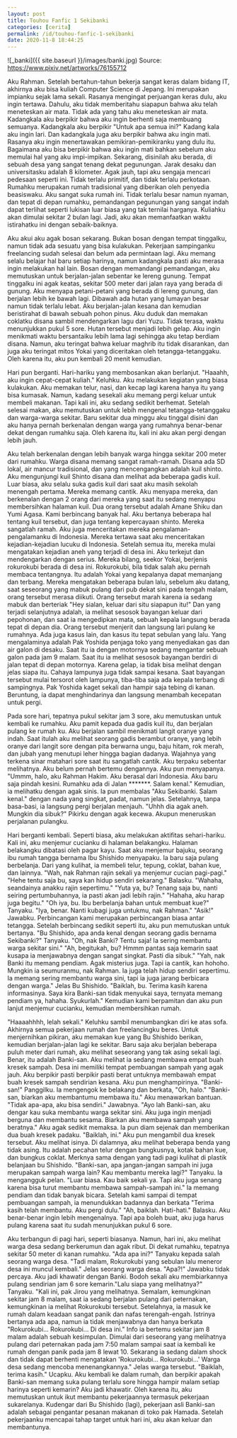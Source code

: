 ```yaml
---
layout: post
title: Touhou Fanfic 1 Sekibanki
categories: [cerita]
permalink: /id/touhou-fanfic-1-sekibanki
date: 2020-11-8 18:44:25
---
```


![_banki]({{ site.baseurl }}/images/banki.jpg)
Source: <https://www.pixiv.net/artworks/76155712>

Aku Rahman. Setelah bertahun-tahun bekerja sangat keras dalam bidang IT, akhirnya aku bisa kuliah Computer Science di Jepang. Ini merupakan impianku sejak lama sekali. Rasanya mengingat perjuangan keras dulu, aku ingin tertawa. Dahulu, aku tidak memberitahu siapapun bahwa aku telah meneteskan air mata. Tidak ada yang tahu aku meneteskan air mata. Kadangkala aku berpikir bahwa aku ingin berhenti saja membuang semuanya. Kadangkala aku berpikir "Untuk apa semua ini?" Kadang kala aku ingin lari. Dan kadangkala juga aku berpikir bahwa aku ingin mati. Rasanya aku ingin menertawakan pemikiran-pemikiranku yang dulu itu. Bagaimana aku bisa berpikir bahwa aku ingin mati bahkan sebelum aku memulai hal yang aku impi-impikan. Sekarang, disinilah aku berada, di sebuah desa yang sangat tenang dekat pegunungan. Jarak desaku dan universitasku adalah 8 kilometer. Agak jauh, tapi aku sengaja mencari pedesaan seperti ini. Tidak terlalu primitif, dan tidak terlalu perkotaan. Rumahku merupakan rumah tradisional yang diberikan oleh penyedia beasiswaku. Aku sangat suka rumah ini. Tidak terlalu besar namun nyaman, dan tepat di depan rumahku, pemandangan pegunungan yang sangat indah dapat terlihat seperti lukisan luar biasa yang tak ternilai harganya. Kuliahku akan dimulai sekitar 2 bulan lagi. Jadi, aku akan memanfaatkan waktu istirahatku ini dengan sebaik-baiknya.

Aku akui aku agak bosan sekarang. Bukan bosan dengan tempat tinggalku, namun tidak ada sesuatu yang bisa kulakukan. Pekerjaan sampinganku freelancing sudah selesai dan belum ada permintaan lagi. Aku memang selalu belajar hal baru setiap harinya, namun kadangkala pasti aku merasa ingin melakukan hal lain. Bosan dengan memandangi pemandangan, aku memutuskan untuk berjalan-jalan sebentar ke lereng gunung. Tempat tinggalku ini agak keatas, sekitar 500 meter dari jalan raya yang berada di gunung. Aku menyapa petani-petani yang berada di lereng gunung, dan berjalan lebih ke bawah lagi. Dibawah ada hutan yang lumayan besar namun tidak terlalu lebat. Aku berjalan-jalan kesana dan kemudian beristirahat di bawah sebuah pohon pinus. Aku duduk dan memakan coklatku disana sambil mendengarkan lagu dari Yuzu. Tidak terasa, waktu menunjukkan pukul 5 sore. Hutan tersebut menjadi lebih gelap. Aku ingin menikmati waktu bersantaiku lebih lama lagi sehingga aku tetap berdiam disana. Namun, aku teringat bahwa keluar maghrib itu tidak disarankan, dan juga aku teringat mitos Yokai yang diceritakan oleh tetangga-tetanggaku. Oleh karena itu, aku pun kembali 20 menit kemudian.

Hari pun berganti. Hari-hariku yang membosankan akan berlanjut. "Haaahh, aku ingin cepat-cepat kuliah." Keluhku. Aku melakukan kegiatan yang biasa kulakukan. Aku memakan telur, nasi, dan kecap lagi karena hanya itu yang bisa kumasak. Namun, kadang sesekali aku memang pergi keluar untuk membeli makanan. Tapi kali ini, aku sedang sedikit berhemat. Setelah selesai makan, aku memutuskan untuk lebih mengenal tetangga-tetanggaku dan warga-warga sekitar. Baru sekitar dua minggu aku tinggal disini dan aku hanya pernah berkenalan dengan warga yang rumahnya benar-benar dekat dengan rumahku saja. Oleh karena itu, kali ini aku akan pergi dengan lebih jauh.

Aku telah berkenalan dengan lebih banyak warga hingga sekitar 200 meter dari rumahku. Warga disana memang sangat ramah-ramah. Disana ada SD lokal, air mancur tradisional, dan yang mencengangkan adalah kuil shinto. Aku mengunjungi kuil Shinto disana dan melihat ada beberapa gadis kuil. Luar biasa, aku selalu suka gadis kuil dari saat aku masih sekolah menengah pertama. Mereka memang cantik. Aku menyapa mereka, dan berkenalan dengan 2 orang dari mereka yang saat itu sedang menyapu membersihkan halaman kuil. Dua orang tersebut adalah Amane Shiku dan Yumi Agasa. Kami berbincang banyak hal. Aku bertanya beberapa hal tentang kuil tersebut, dan juga tentang kepercayaan shinto. Mereka sangatlah ramah. Aku juga menceritakan mereka pengalaman-pengalamanku di Indonesia. Mereka tertawa saat aku menceritakan kejadian-kejadian lucuku di Indonesia. Setelah semua itu, mereka mulai mengatakan kejadian aneh yang terjadi di desa ini. Aku terkejut dan mendengarkan dengan serius. Mereka bilang, seekor Yokai, berjenis rokurokubi berada di desa ini. Rokurokubi, bila tidak salah aku pernah membaca tentangnya. Itu adalah Yokai yang kepalanya dapat memanjang dan terbang. Mereka mengatakan beberapa bulan lalu, sebelum aku datang, saat seseorang yang mabuk pulang dari pub dekat sini pada tengah malam, orang tersebut merasa diikuti. Orang tersebut marah karena ia sedang mabuk dan berteriak "Hey sialan, keluar dari situ siapapun itu!" Dan yang terjadi selanjutnya adalah, ia melihat sesosok bayangan keluar dari pepohonan, dan saat ia mengedipkan mata, sebuah kepala langsung berada tepat di depan dia. Orang tersebut menjerit dan langsung lari pulang ke rumahnya. Ada juga kasus lain, dan kasus itu tepat sebulan yang lalu. Yang mengalaminya adalah Pak Yoshida penjaga toko yang menyediakan gas dan air galon di desaku. Saat itu ia dengan motornya sedang mengantar sebuah galon pada jam 9 malam. Saat itu ia melihat sesosok bayangan berdiri di jalan tepat di depan motornya. Karena gelap, ia tidak bisa melihat dengan jelas siapa itu. Cahaya lampunya juga tidak sampai kesana. Saat bayangan tersebut mulai tersorot oleh lampunya, tiba-tiba saja ada kepala terbang di sampingnya. Pak Yoshida kaget sekali dan hampir saja tebing di kanan. Beruntung, ia dapat menghindarinya dan langsung menambah kecepatan untuk pergi.

Pada sore hari, tepatnya pukul sekitar jam 3 sore, aku memutuskan untuk kembali ke rumahku. Aku pamit kepada dua gadis kuil itu, dan berjalan pulang ke rumah ku. Aku berjalan sambil menikmati langit oranye yang indah. Saat itulah aku melihat seorang gadis berambut oranye, yang lebih oranye dari langit sore dengan pita berwarna ungu, baju hitam, rok merah, dan jubah yang menutupi leher hingga bagian dadanya. Wajahnya yang terkena sinar matahari sore saat itu sangatlah cantik. Aku terpaku sebentar melihatnya. Aku belum pernah bertemu dengannya. Aku pun menyapanya. "Ummm, halo, aku Rahman Hakim. Aku berasal dari Indonesia. Aku baru saja pindah kesini. Rumahku ada di Jalan \*\*\*\*\*\*\*. Salam kenal." Kemudian, ia melihatku dengan agak sinis. Ia pun membalas "Aku Sekibanki. Salam kenal." dengan nada yang singkat, padat, namun jelas. Setelahnya, tanpa basa-basi, ia langsung pergi berjalan menjauh. "Uhhh dia agak aneh. Mungkin dia sibuk?" Pikirku dengan agak kecewa. Akupun meneruskan perjalanan pulangku.

Hari berganti kembali. Seperti biasa, aku melakukan aktifitas sehari-hariku. Kali ini, aku menjemur cucianku di halaman belakangku. Halaman belakangku dibatasi oleh pagar kayu. Saat aku menjemur bajuku, seorang ibu rumah tangga bernama Ibu Shishido menyapaku. Ia baru saja pulang berbelanja. Dari yang kulihat, ia membeli telur, tepung, coklat, bahan kue, dan lainnya. "Wah, nak Rahman rajin sekali ya menjemur cucian pagi-pagi." "Hehe tentu saja bu, saya kan hidup sendiri sekarang." Balasku. "Wahaha, seandainya anakku rajin sepertimu." "Yuta ya, bu? Tenang saja bu, nanti seiring pertumbuhannya, ia pasti akan jadi lebih rajin." "Hahaha, aku harap juga begitu." "Oh iya, bu. Ibu berbelanja bahan untuk membuat kue?" Tanyaku. "Iya, benar. Nanti kubagi juga untukmu, nak Rahman." "Asik!" Jawabku. Perbincangan kami merupakan perbincangan biasa antar tetangga. Setelah berbincang sedikit seperti itu, aku pun memutuskan untuk bertanya. "Bu Shishido, apa anda kenal dengan seorang gadis bernama Sekibanki?" Tanyaku. "Oh, nak Banki? Tentu saja! Ia sering membantu warga sekitar sini." "Ah, begitukah, bu? Hmmm pantas saja kemarin saat kusapa ia menjawabnya dengan sangat singkat. Pasti dia sibuk." "Yah, nak Banki itu memang pendiam. Agak misterius juga. Tapi ia cantik, kan hohoho. Mungkin ia seumuranmu, nak Rahman. Ia juga telah hidup sendiri sepertimu. Ia memang sering membantu warga sini, tapi ia juga jarang berbicara dengan warga." Jelas Bu Shishido. "Baiklah, bu. Terima kasih karena informasinya. Saya kira Banki-san tidak menyukai saya, ternyata memang pendiam ya, hahaha. Syukurlah." Kemudian kami berpamitan dan aku pun lanjut menjemur cucianku, kemudian membersihkan rumah.

"Haaaahhhh, lelah sekali." Keluhku sambil menumbangkan diri ke atas sofa. Akhirnya semua pekerjaan rumah dan freelancingku beres. Untuk menjernihkan pikiran, aku memakan kue yang Bu Shishido berikan, kemudian berjalan-jalan lagi ke sekitar. Baru saja aku berjalan beberapa puluh meter dari rumah, aku melihat seseorang yang tak asing sekali lagi. Benar, itu adalah Banki-san. Aku melihat ia sedang membawa empat buah kresek sampah. Desa ini memiliki tempat pembuangan sampah yang agak jauh. Aku berpikir pasti berpikir pasti berat untuknya membawah empat buah kresek sampah sendirian kesana. Aku pun menghampirinya. "Banki-san!" Panggilku. Ia mengengok ke belakang dan berkata, "Oh, halo." "Banki-san, biarkan aku membantumu membawa itu." Aku menawarkan bantuan. "Tidak apa-apa, aku bisa sendiri." Jawabnya. "Ayo lah Banki-san, aku dengar kau suka membantu warga sekitar sini. Aku juga ingin menjadi berguna dan membantu sesama. Biarkan aku membawa sampah yang beratnya." Aku agak sedikit memaksa. Ia pun diam sejenak dan memberikan dua buah kresek padaku. "Baiklah, ini." Aku pun mengambil dua kresek tersebut. Aku melihat isinya. Di dalamnya, aku melihat beberapa benda yang tidak asing. Itu adalah pecahan telur dengan bungkusnya, kotak bahan kue, dan bungkus coklat. Merknya sama dengan yang tadi pagi kulihat di plastik belanjaan bu Shishido. "Banki-san, apa jangan-jangan sampah ini juga merupakan sampah warga lain? Kau membantu mereka lagi?" Tanyaku. Ia mengangguk pelan. "Luar biasa. Kau baik sekali ya. Tapi aku juga senang karena bisa turut membantu membawa sampah-sampah ini." Ia memang pendiam dan tidak banyak bicara. Setelah kami sampai di tempat pembuangan sampah, ia menundukkan badannya dan berkata "Terima kasih telah membantu. Aku pergi dulu." "Ah, baiklah. Hati-hati." Balasku. Aku benar-benar ingin lebih mengenalnya. Tapi apa boleh buat, aku juga harus pulang karena saat itu sudah menunjukkan pukul 6 sore.

Aku terbangun di pagi hari, seperti biasanya. Namun, hari ini, aku melihat warga desa sedang berkerumun dan agak ribut. Di dekat rumahku, tepatnya sekitar 50 meter di kanan rumahku. "Ada apa ini?" Tanyaku kepada salah seorang warga desa. "Tadi malam, Rokurokubi yang sebulan lalu meneror desa ini muncul kembali." Jelas seorang warga desa. "Apa?!" Jawabku tidak percaya. Aku jadi khawatir dengan Banki. Bodoh sekali aku membiarkannya pulang sendirian jam 6 sore kemarin."Lalu siapa yang melihatnya?" Tanyaku. "Kali ini, pak Jirou yang melihatnya. Semalam, kemungkinan sekitar jam 8 malam, saat ia sedang berjalan pulang dari peternakan, kemungkinan ia melihat Rokurokubi tersebut. Setelahnya, ia masuk ke rumah dalam keadaan sangat panik dan nafas terengah-engah. Istrinya bertanya ada apa, namun ia tidak menjawabnya dan hanya berkata "Rokurokubi... Rokurokubi... Di desa ini." Info ia bertemu sekitar jam 8 malam adalah sebuah kesimpulan. Dimulai dari seseorang yang melihatnya pulang dari peternakan pada jam 7:50 malam sampai saat ia kembali ke rumah dengan panik pada jam 8 lewat 10. Sekarang ia sedang dalam shock dan tidak dapat berhenti mengatakan 'Rokurokubi... Rokurokubi...' Warga desa sedang mencoba menenangkannya." Jelas warga tersebut. "Baiklah, terima kasih." Ucapku. Aku kembali ke dalam rumah, dan berpikir apakah Banki-san memang suka pulang terlalu sore hingga hampir malam setiap harinya seperti kemarin? Aku jadi khawatir. Oleh karena itu, aku memutuskan untuk ikut membantu pekerjaannya termasuk pekerjaan sukarelanya. Kudengar dari Bu Shishido (lagi), pekerjaan asli Banki-san adalah sebagai pengantar pesanan makanan di toko pak Hamada. Setelah pekerjaanku mencapai tahap target untuk hari ini, aku akan keluar dan membantunya.